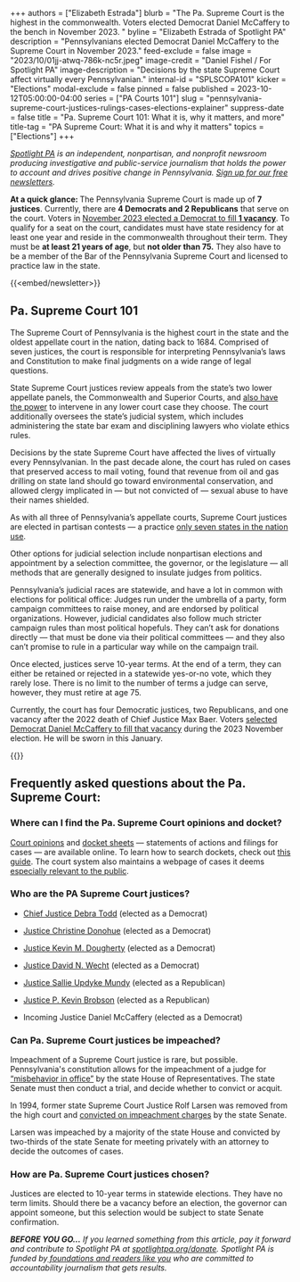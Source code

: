 +++
authors = ["Elizabeth Estrada"]
blurb = "The Pa. Supreme Court is the highest in the commonwealth. Voters elected Democrat Daniel McCaffery to the bench in November 2023. "
byline = "Elizabeth Estrada of Spotlight PA"
description = "Pennsylvanians elected Democrat Daniel McCaffery to the Supreme Court in November 2023."
feed-exclude = false
image = "2023/10/01jj-atwq-786k-nc5r.jpeg"
image-credit = "Daniel Fishel / For Spotlight PA"
image-description = "Decisions by the state Supreme Court affect virtually every Pennsylvanian."
internal-id = "SPLSCOPA101"
kicker = "Elections"
modal-exclude = false
pinned = false
published = 2023-10-12T05:00:00-04:00
series = ["PA Courts 101"]
slug = "pennsylvania-supreme-court-justices-rulings-cases-elections-explainer"
suppress-date = false
title = "Pa. Supreme Court 101: What it is, why it matters, and more"
title-tag = "PA Supreme Court: What it is and why it matters"
topics = ["Elections"]
+++

<a href="https://www.spotlightpa.org/"><em>Spotlight PA</em></a><em> is an independent, nonpartisan, and nonprofit newsroom producing investigative and public-service journalism that holds the power to account and drives positive change in Pennsylvania. </em><a href="https://www.spotlightpa.org/newsletters"><em>Sign up for our free newsletters</em></a><em>.</em>

<strong>At a quick glance: </strong>The Pennsylvania Supreme Court is made up of <strong>7 justices</strong>. Currently, there are <strong>4 Democrats and 2 Republicans</strong> that serve on the court. Voters in <a href="https://www.spotlightpa.org/news/2023/11/pennsylvania-election-results-supreme-court-daniel-mccaffery-carolyn-carluccio/">November 2023 elected a Democrat to fill <strong>1 vacancy</strong></a>. To qualify for a seat on the court, candidates must have state residency for at least one year and reside in the commonwealth throughout their term. They must be <strong>at least 21 years of age</strong>, but <strong>not older than 75.</strong> They also have to be a member of the Bar of the Pennsylvania Supreme Court and licensed to practice law in the state.

{{<embed/newsletter>}}

## Pa. Supreme Court 101

The Supreme Court of Pennsylvania is the highest court in the state and the oldest appellate court in the nation, dating back to 1684. Comprised of seven justices, the court is responsible for interpreting Pennsylvania’s laws and Constitution to make final judgments on a wide range of legal questions.

State Supreme Court justices review appeals from the state’s two lower appellate panels, the Commonwealth and Superior Courts, and <a href="https://www.pacourts.us/Storage/media/pdfs/20210224/033123-extraordinaryjurisdiction-001741.pdf">also have the power</a> to intervene in any lower court case they choose. The court additionally oversees the state’s judicial system, which includes administering the state bar exam and disciplining lawyers who violate ethics rules.

Decisions by the state Supreme Court have affected the lives of virtually every Pennsylvanian. In the past decade alone, the court has ruled on cases that preserved access to mail voting, found that revenue from oil and gas drilling on state land should go toward environmental conservation, and allowed clergy implicated in — but not convicted of — sexual abuse to have their names shielded.

As with all three of Pennsylvania’s appellate courts, Supreme Court justices are elected in partisan contests — a practice <a href="https://www.brennancenter.org/judicial-selection-map">only seven states in the nation use</a>.

Other options for judicial selection include nonpartisan elections and appointment by a selection committee, the governor, or the legislature — all methods that are generally designed to insulate judges from politics.

Pennsylvania’s judicial races are statewide, and have a lot in common with elections for political office: Judges run under the umbrella of a party, form campaign committees to raise money, and are endorsed by political organizations. However, judicial candidates also follow much stricter campaign rules than most political hopefuls. They can’t ask for donations directly — that must be done via their political committees — and they also can’t promise to rule in a particular way while on the campaign trail.

Once elected, justices serve 10-year terms. At the end of a term, they can either be retained or rejected in a statewide yes-or-no vote, which they rarely lose. There is no limit to the number of terms a judge can serve, however, they must retire at age 75.

Currently, the court has four Democratic justices, two Republicans, and one vacancy after the 2022 death of Chief Justice Max Baer. Voters <a href="https://www.spotlightpa.org/news/2023/11/pennsylvania-election-results-supreme-court-daniel-mccaffery-carolyn-carluccio/">selected Democrat Daniel McCaffery to fill that vacancy</a> during the 2023 November election. He will be sworn in this January.

{{<picture src="2023/10/01jj-b4wm-cyqq-1r56.jpeg" width-ratio="960" height-ratio="325" description="Members of the Pennsylvania Supreme Court as of October 2023." caption="Members of the Pennsylvania Supreme Court as of October 2023." credit="Courtesy Administrative Office of Pennsylvania Courts">}}

## Frequently asked questions about the Pa. Supreme Court:

### Where can I find the Pa. Supreme Court opinions and docket?

<a href="https://www.pacourts.us/courts/supreme-court/court-opinions">Court opinions</a> and <a href="https://ujsportal.pacourts.us/CaseSearch">docket sheets</a> — statements of actions and filings for cases — are available online. To learn how to search dockets, check out <a href="https://help.pacourts.us/PortalHelpDocs/UJS%20Docket%20Sheets.pdf">this guide</a>. The court system also maintains a webpage of cases it deems <a href="https://www.pacourts.us/news-and-statistics/cases-of-public-interest">especially relevant to the public</a>.

### Who are the PA Supreme Court justices?

- <a href="https://www.pacourts.us/courts/supreme-court/supreme-court-justices/justice-debra-todd">Chief Justice Debra Todd</a> (elected as a Democrat)

- <a href="https://www.pacourts.us/courts/supreme-court/supreme-court-justices/justice-christine-donohue">Justice Christine Donohue</a> (elected as a Democrat)

- <a href="https://www.pacourts.us/courts/supreme-court/supreme-court-justices/justice-kevin-m-dougherty">Justice Kevin M. Dougherty</a> (elected as a Democrat)

- <a href="https://www.pacourts.us/courts/supreme-court/supreme-court-justices/justice-david-n-wecht">Justice David N. Wecht</a> (elected as a Democrat)

- <a href="https://www.pacourts.us/courts/supreme-court/supreme-court-justices/judge-sallie-updyke-mundy">Justice Sallie Updyke Mundy</a> (elected as a Republican)

- <a href="https://www.pacourts.us/courts/supreme-court/supreme-court-justices/judge-p-kevin-brobson">Justice P. Kevin Brobson</a> (elected as a Republican)

- Incoming Justice Daniel McCaffery (elected as a Democrat)

### Can Pa. Supreme Court justices be impeached?

Impeachment of a Supreme Court justice is rare, but possible. Pennsylvania&#39;s constitution allows for the impeachment of a judge for <a href="https://judicialconductboardofpa.org/hrf_faq/can-the-court-impeach-a-judge/">“misbehavior in office”</a> by the state House of Representatives. The state Senate must then conduct a trial, and decide whether to convict or acquit.

In 1994, former state Supreme Court Justice Rolf Larsen was removed from the high court and <a href="https://www.latimes.com/archives/la-xpm-1994-10-06-mn-47138-story.html">convicted on impeachment charges</a> by the state Senate.

Larsen was impeached by a majority of the state House and convicted by two-thirds of the state Senate for meeting privately with an attorney to decide the outcomes of cases.

### How are Pa. Supreme Court justices chosen?

Justices are elected to 10-year terms in statewide elections. They have no term limits. Should there be a vacancy before an election, the governor can appoint someone, but this selection would be subject to state Senate confirmation.

<strong><em>BEFORE YOU GO…</em></strong><em> If you learned something from this article, pay it forward and contribute to Spotlight PA at </em><a href="http://spotlightpa.org/donate"><em>spotlightpa.org/donate</em></a><em>. Spotlight PA is funded by</em><a href="https://www.spotlightpa.org/support"><em> foundations and readers like you</em></a><em> who are committed to accountability journalism that gets results.</em>

